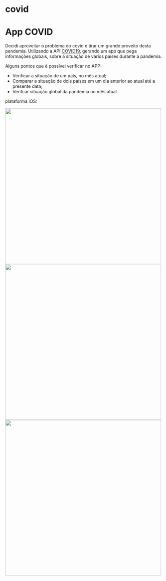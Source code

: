 # covid

<h1>App COVID</h1>

<p>Decidi aproveitar o problema do covid e tirar um grande proveito desta pendemia. Utilizando a API <a href="https://covid19api.com/">COVID19</a>, gerando um app que pega informações globais, sobre a situação de vários países durante a pandemia.</p> 

<p>Alguns pontos que é possível verificar no APP: </p>
<ul>
  <li>Verificar a situação de um país, no mês atual;</li>
  <li>Comparar a situação de dois países em um dia anterior ao atual até a presente data;</li>
  <li>Verifcar situação global da pandemia no mês atual.</li>
</ul>

plataforma IOS:

<img src="https://user-images.githubusercontent.com/11637810/87428819-cfea4280-c5da-11ea-916d-b8f2e3a6a405.jpg"  width="500">
<img src="https://user-images.githubusercontent.com/11637810/87428871-df698b80-c5da-11ea-8ccc-db60388ca3bb.jpg"  width="500">
<img src="https://user-images.githubusercontent.com/11637810/87428931-f4461f00-c5da-11ea-904b-de8ab3e87dfa.jpg"  width="500">


